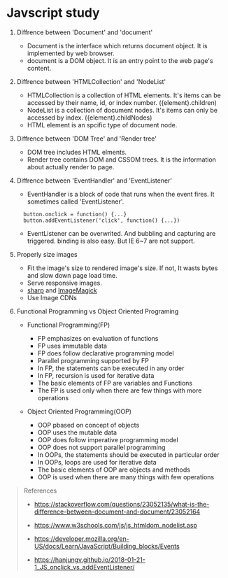 # Javscript study

1. Diffrence between 'Document' and 'document'
   - Document is the interface which returns document object. It is implemented by web browser.
   - document is a DOM object. It is an entry point to the web page's content.

2. Diffrence between 'HTMLCollection' and 'NodeList'
   - HTMLCollection is a collection of HTML elements. It's items can be accessed by their name, id, or index number. ({element}.children)
   - NodeList is a collection of document nodes. It's items can only be accessed by index. ({element}.childNodes)
   - HTML element is an spcific type of document node.

3. Diffrence between 'DOM Tree' and 'Render tree'
   - DOM tree includes HTML elments.
   - Render tree contains DOM and CSSOM trees. It is the information about actually render to page.

4. Diffrence between 'EventHandler' and 'EventListener'
	- EventHandler is a block of code that runs when the event fires. It sometimes called 'EventListener'.
  	```
	  button.onclick = function() {...}
	  button.addEventListener('click', function() {...})
	```
	- EventListener can be overwrited. And bubbling and capturing are triggered. binding is also easy. But IE 6~7 are not support.

5. Properly size images
	- Fit the image's size to rendered image's size. If not, It wasts bytes and slow down page load time.
	- Serve responsive images.
	- [sharp](https://www.npmjs.com/package/sharp) and [ImageMagick](https://www.imagemagick.org/script/index.php) 
	- Use Image CDNs

6. Functional Programming vs Object Oriented Programing
	- Functional Programming(FP)
		- FP emphasizes on evaluation of functions
		- FP uses immutable data
		- FP does follow declarative programming model
		- Parallel programming supported by FP
		- In FP, the statements can be executed in any order
		- In FP, recursion is used for iterative data
		- The basic elements of FP are variables and Functions
		- The FP is used only when there are few things with more operations

	- Object Oriented Programming(OOP)
		- OOP pbased on concept of objects
		- OOP uses the mutable data
		- OOP does follow imperative programming model
		- OOP does not support parallel programming
		- In OOPs, the statements should be executed in particular order
		- In OOPs, loops are used for iterative data
		- The basic elements of OOP are objects and methods
		- OOP is used when there are many things with few operations


> References
> 
> - https://stackoverflow.com/questions/23052135/what-is-the-difference-between-document-and-document/23052164
> - https://www.w3schools.com/js/js_htmldom_nodelist.asp
>
> - https://developer.mozilla.org/en-US/docs/Learn/JavaScript/Building_blocks/Events
>
> - https://hanjungv.github.io/2018-01-21-1_JS_onclick_vs_addEventListener/
